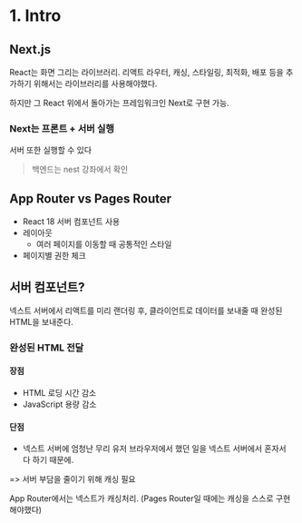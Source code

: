 # 1. Intro

## Next.js

React는 화면 그리는 라이브러리.
리액트 라우터, 캐싱, 스타일링, 최적화, 배포 등을 추가하기 위해서는 라이브러리를 사용해야했다.

하지만 그 React 위에서 돌아가는 프레임워크인 Next로 구현 가능.

### Next는 프론트 + 서버 실행

서버 또한 실행할 수 있다

> 백엔드는 nest 강좌에서 확인

## App Router vs Pages Router

- React 18 서버 컴포넌트 사용
- 레이아웃
  - 여러 페이지를 이동할 때 공통적인 스타일
- 페이지별 권한 체크

## 서버 컴포넌트?

넥스트 서버에서 리액트를 미리 랜더링 후, 클라이언트로 데이터를 보내줄 때 완성된 HTML을 보내준다.

### 완성된 HTML 전달

#### 장점

- HTML 로딩 시간 감소
- JavaScript 용량 감소

#### 단점

- 넥스트 서버에 엄청난 무리
  유저 브라우저에서 했던 일을 넥스트 서버에서 혼자서 다 하기 때문에.

=> 서버 부담을 줄이기 위해 캐싱 필요

App Router에서는 넥스트가 캐싱처리.
(Pages Router일 때에는 캐싱을 스스로 구현해야했다)
